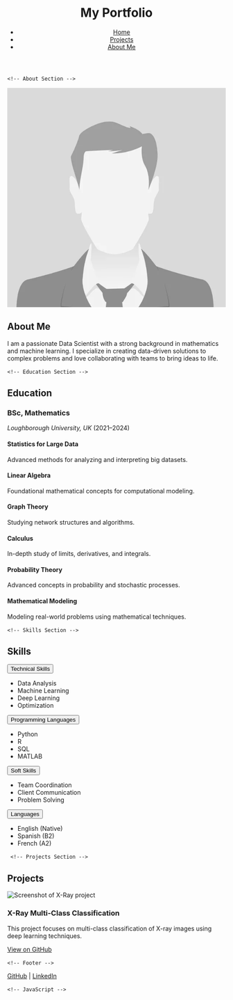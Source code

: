 <html lang="en">
<head>
    <meta charset="UTF-8">
    <meta name="viewport" content="width=device-width, initial-scale=1.0">
    <meta name="description" content="Personal portfolio showcasing my projects and skills.">
    <link rel="stylesheet" href="assets/styles.css">
    <script src="https://kit.fontawesome.com/a076d05399.js" crossorigin="anonymous"></script>
    <title>Portfolio with Animated Collapsibles</title>
</head>
<body>
    <!-- Header Section -->
    <header>
        <h1><i class="fas fa-user-circle"></i> My Portfolio</h1>
        <nav>
            <ul class="inline-list">
                <li><a href="index.html"><i class="fas fa-home"></i> Home</a></li>
                <li><a href="projects.html"><i class="fas fa-project-diagram"></i> Projects</a></li>
                <li><a href="about.html"><i class="fas fa-info-circle"></i> About Me</a></li>
            </ul>
        </nav>
    </header>

    <!-- About Section -->
<section class="about">
        <div class="about-content">
            <img src="assets/headshot.jpg" alt="Headshot" class="headshot">
            <div>
                <h2>About Me</h2>
                <p>
                    I am a passionate Data Scientist with a strong background in mathematics and machine learning. I specialize in creating data-driven solutions to complex problems and love collaborating with teams to bring ideas to life. 
                </p>
            </div>
        </div>
    </section>

    <!-- Education Section -->
<section>
        <h2><i class="fas fa-graduation-cap"></i> Education</h2>
        <h3>BSc, Mathematics</h3>
        <p><em>Loughborough University, UK</em> (<span>2021–2024</span>)</p>
        <div class="card-list">
             <div class="card">
                <h4>Statistics for Large Data</h4>
                <p>Advanced methods for analyzing and interpreting big datasets.</p>
            </div>
            <div class="card">
                <h4>Linear Algebra</h4>
                <p>Foundational mathematical concepts for computational modeling.</p>
            </div>
            <div class="card">
                <h4>Graph Theory</h4>
                <p>Studying network structures and algorithms.</p>
            </div>
            <div class="card">
                <h4>Calculus</h4>
                <p>In-depth study of limits, derivatives, and integrals.</p>
            </div>
            <div class="card">
                <h4>Probability Theory</h4>
                <p>Advanced concepts in probability and stochastic processes.</p>
            </div>
            <div class="card">
                <h4>Mathematical Modeling</h4>
                <p>Modeling real-world problems using mathematical techniques.</p>
            </div>
        </div>
    </section>

    <!-- Skills Section -->
<section>
        <h2><i class="fas fa-tools"></i> Skills</h2>
        <div class="collapsible">
            <button class="collapsible-btn">Technical Skills</button>
            <div class="collapsible-content">
                <ul>
                    <li>Data Analysis</li>
                    <li>Machine Learning</li>
                    <li>Deep Learning</li>
                    <li>Optimization</li>
                </ul>
            </div>
            <button class="collapsible-btn">Programming Languages</button>
            <div class="collapsible-content">
                <ul>
                    <li>Python</li>
                    <li>R</li>
                    <li>SQL</li>
                    <li>MATLAB</li>
                </ul>
            </div>
            <button class="collapsible-btn">Soft Skills</button>
            <div class="collapsible-content">
                <ul>
                    <li>Team Coordination</li>
                    <li>Client Communication</li>
                    <li>Problem Solving</li>
                </ul>
            </div>
            <button class="collapsible-btn">Languages</button>
            <div class="collapsible-content">
                <ul>
                    <li>English (Native)</li>
                    <li>Spanish (B2)</li>
                    <li>French (A2)</li>
                </ul>
            </div>
        </div>
    </section>

     <!-- Projects Section -->
<section class="projects">
        <h2><i class="fas fa-tasks"></i> Projects</h2>
        <article class="project-item">
            <img src="assets/40.png" alt="Screenshot of X-Ray project" class="project-image">
            <div>
                <h3><i class="fas fa-x-ray"></i> X-Ray Multi-Class Classification</h3>
                <p>This project focuses on multi-class classification of X-ray images using deep learning techniques.</p>
                <a href="https://github.com/your-github-repo" target="_blank">View on GitHub <i class="fas fa-external-link-alt"></i></a>
            </div>
        </article>
    </section>

    <!-- Footer -->
<footer>
        <p><a href="https://github.com/username"><i class="fab fa-github"></i> GitHub</a> | <a href="https://linkedin.com/in/username"><i class="fab fa-linkedin"></i> LinkedIn</a></p>
    </footer>

    <!-- JavaScript -->
 <script>
        const collapsibles = document.querySelectorAll(".collapsible-btn");
        collapsibles.forEach(button => {
            button.addEventListener("click", () => {
                const content = button.nextElementSibling;
                button.classList.toggle("active");
                if (content.style.maxHeight) {
                    content.style.maxHeight = null;
                    content.style.opacity = 0;
                } else {
                    content.style.maxHeight = content.scrollHeight + "px";
                    content.style.opacity = 1;
                }
            });
        });
    </script>
</body>
</html>
